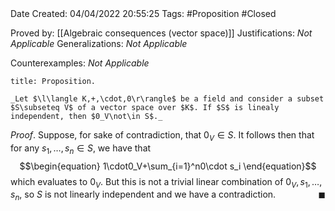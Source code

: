 <br />
<br />

Date Created: 04/04/2022 20:55:25
Tags: #Proposition #Closed

Proved by: [[Algebraic consequences (vector space)]]
Justifications: _Not Applicable_
Generalizations: _Not Applicable_

Counterexamples: _Not Applicable_

``` ad-Proposition
title: Proposition.

_Let $\l\langle K,+,\cdot,0\r\rangle$ be a field and consider a subset $S\subseteq V$ of a vector space over $K$. If $S$ is linealy independent, then $0_V\not\in S$._

```

_Proof_. Suppose, for sake of contradiction, that $0_V\in S$. It follows then that for any $s_1,\dots,s_n\in S$, we have that
$$\begin{equation}
    1\cdot0_V+\sum_{i=1}^n0\cdot s_i
\end{equation}$$
which evaluates to $0_V$. But this is not a trivial linear combination of $0_V,s_1,\dots,s_n$, so $S$ is not linearly independent and we have a contradiction.<span style="float:right;">$\blacksquare$</span>

